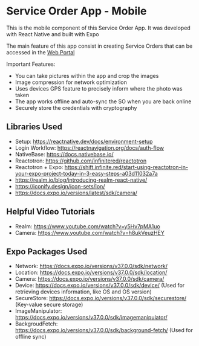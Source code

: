 # Service Order App - Mobile

This is the mobile component of this Service Order App. It was developed with React Native and built with Expo

The main feature of this app consist in creating Service Orders that can be accessed in the [Web Portal](https://github.com/EstevanLJ/osapp-portal)

Important Features:
* You can take pictures within the app and crop the images
* Image compression for network optimization
* Uses devices GPS feature to precisely inform where the photo was taken
* The app works offline and auto-sync the SO when you are back online
* Securely store the credentials with cryptography


## Libraries Used

- Setup: https://reactnative.dev/docs/environment-setup
- Login Workflow: https://reactnavigation.org/docs/auth-flow
- NativeBase: https://docs.nativebase.io/
- Reactotron: https://github.com/infinitered/reactotron
- Reactotron + Expo: https://shift.infinite.red/start-using-reactotron-in-your-expo-project-today-in-3-easy-steps-a03d11032a7a
- https://realm.io/blog/introducing-realm-react-native/
- https://iconify.design/icon-sets/ion/
- https://docs.expo.io/versions/latest/sdk/camera/


## Helpful Video Tutorials

- Realm: https://www.youtube.com/watch?v=y5Hv7pMA1uo
- Camera: https://www.youtube.com/watch?v=h8ukVeuzHEY


## Expo Packages Used

- Network: https://docs.expo.io/versions/v37.0.0/sdk/network/
- Location: https://docs.expo.io/versions/v37.0.0/sdk/location/
- Camera: https://docs.expo.io/versions/v37.0.0/sdk/camera/
- Device: https://docs.expo.io/versions/v37.0.0/sdk/device/ (Used for retrieving devices information, like OS and OS version)
- SecureStore: https://docs.expo.io/versions/v37.0.0/sdk/securestore/ (Key-value secure storage)
- ImageManipulator: https://docs.expo.io/versions/v37.0.0/sdk/imagemanipulator/
- BackgroudFetch: https://docs.expo.io/versions/v37.0.0/sdk/background-fetch/ (Used for offline sync)